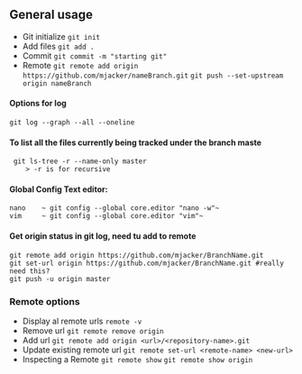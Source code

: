 ## General usage
- Git initialize
    `git init`
- Add files
    `git add .`
- Commit
    `git commit -m "starting git"`
- Remote
    `git remote add origin https://github.com/mjacker/nameBranch.git`
    `git push --set-upstream origin nameBranch`

#### Options for log
    git log --graph --all --oneline

#### To list all the files currently being tracked under the branch maste
	 git ls-tree -r --name-only master
		> -r is for recursive

#### Global Config Text editor:
    nano	~ git config --global core.editor "nano -w"~
    vim	    ~ git config --global core.editor "vim"~

#### Get origin status in git log, need tu add to remote
    git remote add origin https://github.com/mjacker/BranchName.git
    git set-url origin https://github.com/mjacker/BranchName.git #really need this?
    git push -u origin master

### Remote options 
- Display al remote urls
    `remote -v`
- Remove url
    `git remote remove origin`
- Add url
    `git remote add origin <url>/<repository-name>.git`
- Update existing remote url
    `git remote set-url <remote-name> <new-url>`
- Inspecting a Remote
	 `git remote show`
	 `git remote show origin`

